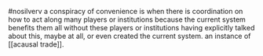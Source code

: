 #nosilverv 
a conspiracy of convenience is when there is coordination on how to act along many players or institutions because the current system benefits them all without these players or institutions having explicitly talked about this, maybe at all, or even created the current system. 
an instance of [[acausal trade]].
